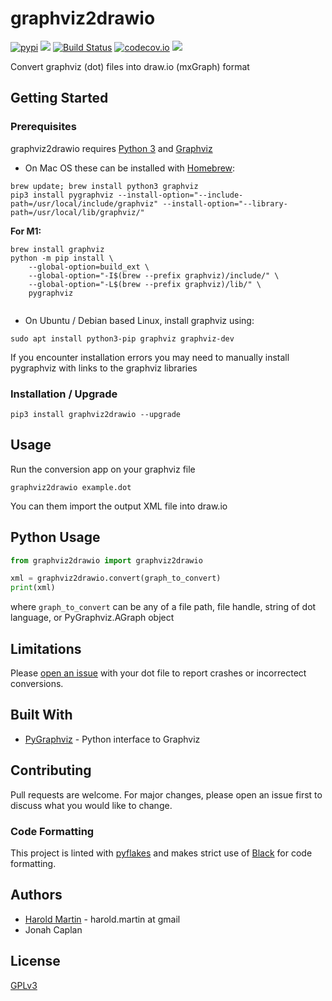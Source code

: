 # graphviz2drawio

<a href="https://pypi.org/project/graphviz2drawio/"><img src="https://img.shields.io/pypi/v/graphviz2drawio.svg" alt="pypi"></a>
<a href="https://pypi.python.org/pypi/graphviz2drawio/"><img src="https://img.shields.io/pypi/pyversions/graphviz2drawio.svg" /></a>
[![Build Status](https://travis-ci.com/hbmartin/graphviz2drawio.svg?branch=master)](https://travis-ci.com/hbmartin/graphviz2drawio)
[![codecov.io](https://codecov.io/github/hbmartin/graphviz2drawio/coverage.svg?branch=master)](https://codecov.io/github/hbmartin/graphviz2drawio?branch=master)
<a href="https://github.com/ambv/black"><img src="https://img.shields.io/badge/code%20style-black-000000.svg" /></a>


Convert graphviz (dot) files into draw.io (mxGraph) format

## Getting Started

### Prerequisites

graphviz2drawio requires [Python 3](https://www.python.org/downloads/) and [Graphviz](https://www.graphviz.org/download/)

* On Mac OS these can be installed with [Homebrew](https://brew.sh/):

```
brew update; brew install python3 graphviz
pip3 install pygraphviz --install-option="--include-path=/usr/local/include/graphviz" --install-option="--library-path=/usr/local/lib/graphviz/"
```

**For M1:**
```
brew install graphviz
python -m pip install \
    --global-option=build_ext \
    --global-option="-I$(brew --prefix graphviz)/include/" \
    --global-option="-L$(brew --prefix graphviz)/lib/" \
    pygraphviz
    
```
* On Ubuntu / Debian based Linux, install graphviz using:

```
sudo apt install python3-pip graphviz graphviz-dev
```

If you encounter installation errors you may need to manually install pygraphviz with links to the graphviz libraries

### Installation / Upgrade

```
pip3 install graphviz2drawio --upgrade
```
## Usage
Run the conversion app on your graphviz file

```
graphviz2drawio example.dot
```
You can them import the output XML file into draw.io

## Python Usage
```python
from graphviz2drawio import graphviz2drawio

xml = graphviz2drawio.convert(graph_to_convert)
print(xml)
```
where `graph_to_convert` can be any of a file path, file handle, string of dot language, or PyGraphviz.AGraph object

## Limitations
Please [open an issue](https://github.com/hbmartin/graphviz2drawio/issues) with your dot file to report crashes or incorrectect conversions.

## Built With

* [PyGraphviz](http://pygraphviz.github.io/documentation/pygraphviz-1.4rc1/reference/index.html) - Python interface to Graphviz


## Contributing

Pull requests are welcome. For major changes, please open an issue first to discuss what you would like to change.

### Code Formatting

This project is linted with [pyflakes](https://github.com/PyCQA/pyflakes) and makes strict use of [Black](https://github.com/ambv/black) for code formatting.


## Authors

* [Harold Martin](https://www.linkedin.com/in/harold-martin-98526971/) - harold.martin at gmail
* Jonah Caplan

## License

[GPLv3](LICENSE.md)

